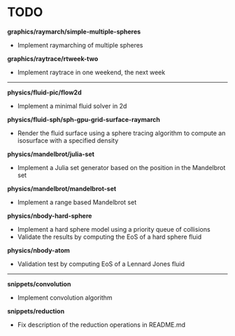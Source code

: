 # TODO

**graphics/raymarch/simple-multiple-spheres**
- Implement raymarching of multiple spheres

**graphics/raytrace/rtweek-two**
- Implement raytrace in one weekend, the next week

---

**physics/fluid-pic/flow2d**
- Implement a minimal fluid solver in 2d

**physics/fluid-sph/sph-gpu-grid-surface-raymarch**
- Render the fluid surface using a sphere tracing algorithm to compute an isosurface with a specified density

**physics/mandelbrot/julia-set**
- Implement a Julia set generator based on the position in the Mandelbrot set

**physics/mandelbrot/mandelbrot-set**
- Implement a range based Mandelbrot set

**physics/nbody-hard-sphere**
- Implement a hard sphere model using a priority queue of collisions
- Validate the results by computing the EoS of a hard sphere fluid

**physics/nbody-atom**
- Validation test by computing EoS of a Lennard Jones fluid

---

**snippets/convolution**
- Implement convolution algorithm

**snippets/reduction**
- Fix description of the reduction operations in README.md
